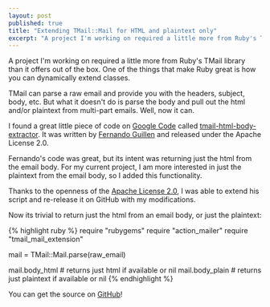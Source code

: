 ```yaml
---
layout: post
published: true
title: "Extending TMail::Mail for HTML and plaintext only"
excerpt: "A project I'm working on required a little more from Ruby's TMail library than it offers out of the box."
---
```


A project I'm working on required a little more from Ruby's TMail library than it offers out of the box. One of the things that make Ruby great is how you can dynamically extend classes.

TMail can parse a raw email and provide you with the headers, subject, body, etc. But what it doesn't do is parse the body and pull out the html and/or plaintext from multi-part emails. Well, now it can.

I found a great little piece of code on [Google Code][1] called [tmail-html-body-extractor][2]. It was written by [Fernando Guillen][3] and released under the Apache License 2.0.

Fernando's code was great, but its intent was returning just the html from the email body. For my current project, I am more interested in just the plaintext from the email body, so I added this functionality.

Thanks to the openness of the [Apache License 2.0][4], I was able to extend his script and re-release it on GitHub with my modifications.

Now its trivial to return just the html from an email body, or just the plaintext:

{% highlight ruby %}
require "rubygems"
require "action_mailer"
require "tmail_mail_extension"

mail = TMail::Mail.parse(raw_email)

mail.body_html  # returns just html if available or nil
mail.body_plain # returns just plaintext if available or nil
{% endhighlight %}

You can get the source on [GitHub][5]!


[1]: http://code.google.com
[2]: http://code.google.com/p/tmail-html-body-extractor/
[3]: http://fernandoguillen.info
[4]: http://www.apache.org/licenses/LICENSE-2.0
[5]: http://github.com/sant0sk1/tmail_body_extractors/tree/master
